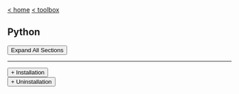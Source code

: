 <div style="display: inline-block;">
<a class="link" href="http://oclipa.github.io/">&lt; home</a>
<a class="link" href="http://oclipa.github.io/toolbox.html">&lt; toolbox</a>
</div> 

## Python

<button type="button" id="toggle-all" value="none">Expand All Sections</button>

-------------------------------------------------------------------------------------------------------

<div id="install">
<button type="button" class="collapsible">+ Installation</button>
<div class="content" style="display: none;" markdown="1">

**MacOS**

1. Install [homebrew](https://brew.sh/): `/bin/bash -c "$(curl -fsSL https://raw.githubusercontent.com/Homebrew/install/master/install.sh)"` 
1. If necessary, remove previous installs of python:
   * **Do not uninstall the system version of python: /usr/bin/python\* **
   * Check for installed versions: `where python python2 python3`
1. Install pyenv: `brew install pyenv`
   * You may also need to run: `brew install openssl readline sqlite3 xz zlib`
1. Install your chosen version of python:
   * List available versions (in this case, list all from 3.6-3.8): `pyenv install --list | grep " 3\.[678]"`
   * Install the chosen version: `pyenv install 3.8.2` (latest at time of writing)
1. Set this version of python as the global default: `pyenv global 3.8.2`
1. Verify: `pyenv version`
1. Give pyenv power over your shell's PATH: `echo -e 'if command -v pyenv 1>/dev/null 2>&1; then\n  eval "$(pyenv init -)"\nfi' >> ~/.zshrc`
</div>
</div>

<div id="uninstall">
<button type="button" class="collapsible">+ Uninstallation</button>
<div class="content" style="display: none;" markdown="1">

**Do not uninstall the system version of python: /usr/bin/python\* **

**Using pyenv**

If python has been installed using pyenv:

* pyenv uninstall <version>
* or, more manually, 
   * Identify the location of the version to be deleted: `pyenv prefix 3.8.2`
      * This should be a location in `~/.pyenv`.
   * Delete the directory: `rm -rf <directory path>`

**Using homebrew***

If python was install using homebrew:
   * Check if a version is installed: `brew list | grep python`
   * Check the install location using: `brew info python`
   * Uninstall using: `brew uninstall --ignore-dependencies python``

If you have problems, run `brew doctor` and see if any of the suggestions help.
   * If you have permissions issues, try running the following command: `sudo chown -R $(whoami):wheel /usr/local`
   * If you have problems with an pre-existing installation of `node`, delete the following files and directories and then re-install using `brew install node` (see [here](https://stackabuse.com/how-to-uninstall-node-js-from-mac-osx/))
      * ~/.npmrc
      * ~/.npm
      * ~/.node-gyp
      * ~/.node_repl_history
      * /usr/local/bin/node 
      * /usr/local/bin/node-debug
      * /usr/local/bin/node-gyp
      * /usr/local/include/node 
      * /usr/local/include/node_modules 
      * /usr/local/lib/dtrace/node.d
      * /usr/local/lib/node 
      * /usr/local/lib/node_modules 
      * /usr/local/share/doc/node
      * /usr/local/share/man/man1/node*
      * /usr/local/share/man/man1/npm*
      * /usr/local/share/systemtap/tapset/node.stp
      * /opt/local/include/node 
      * /opt/local/lib/node_modules
      * /opt/local/node 
      * /opt/local/share/doc/node 

**Manually***

If an independently installed version of python is present, delete the following files and directories (see [here](https://apple.stackexchange.com/questions/284824/remove-and-reinstall-python-on-mac-can-i-trust-these-old-references)):

* /usr/local/bin/python*
* /usr/local/bin/pip*
* /Library/Frameworks/Python.framework
  * NOTE: do not delete **/System**/Library/Frameworks/Python.framework!

</div>
</div>
